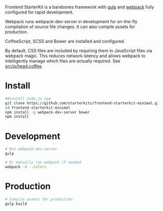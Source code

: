 Frontend StarterKit is a barebones framework with [gulp](http://gulpjs.com/) and [webpack](http://webpack.github.io/) fully configured for rapid development.

Webpack runs webpack-dev-server in development for on-the-fly compilation of source file changes. It can also compile assets for production.

CoffeeScript, SCSS and Bower are installed and configured.

By default, CSS files are included by requiring them in JavaScript files via webpack magic. This reduces network latency and allows webpack to intelligently manage which files are actually required. See [src/js/head.coffee](https://github.com/starterkits/frontend-starterkit-minimal/blob/master/src/js/head.coffee).


# Install

```bash
##install node.js npm
git clone https://github.com/starterkits/frontend-starterkit-minimal.git
cd frontend-starterkit-minimal
npm install -g webpack-dev-server bower
npm install
```

# Development

```bash
# Run webpack-dev-server
gulp

# Or manually run webpack if needed
webpack -d --colors
```

# Production

```bash
# Compile assets for production
gulp build
```
